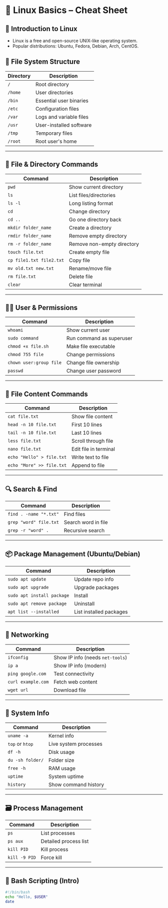 # 🐧 Linux Basics – Cheat Sheet

## 📌 Introduction to Linux
- Linux is a free and open-source UNIX-like operating system.
- Popular distributions: Ubuntu, Fedora, Debian, Arch, CentOS.

## 🔧 File System Structure
| Directory | Description |
|-----------|-------------|
| `/`       | Root directory |
| `/home`   | User directories |
| `/bin`    | Essential user binaries |
| `/etc`    | Configuration files |
| `/var`    | Logs and variable files |
| `/usr`    | User-installed software |
| `/tmp`    | Temporary files |
| `/root`   | Root user's home |

---

## 📂 File & Directory Commands

| Command | Description |
|--------|-------------|
| `pwd` | Show current directory |
| `ls` | List files/directories |
| `ls -l` | Long listing format |
| `cd` | Change directory |
| `cd ..` | Go one directory back |
| `mkdir folder_name` | Create a directory |
| `rmdir folder_name` | Remove empty directory |
| `rm -r folder_name` | Remove non-empty directory |
| `touch file.txt` | Create empty file |
| `cp file1.txt file2.txt` | Copy file |
| `mv old.txt new.txt` | Rename/move file |
| `rm file.txt` | Delete file |
| `clear` | Clear terminal |

---

## 🧑‍💻 User & Permissions

| Command | Description |
|--------|-------------|
| `whoami` | Show current user |
| `sudo command` | Run command as superuser |
| `chmod +x file.sh` | Make file executable |
| `chmod 755 file` | Change permissions |
| `chown user:group file` | Change file ownership |
| `passwd` | Change user password |

---

## 📄 File Content Commands

| Command | Description |
|--------|-------------|
| `cat file.txt` | Show file content |
| `head -n 10 file.txt` | First 10 lines |
| `tail -n 10 file.txt` | Last 10 lines |
| `less file.txt` | Scroll through file |
| `nano file.txt` | Edit file in terminal |
| `echo "Hello" > file.txt` | Write text to file |
| `echo "More" >> file.txt` | Append to file |

---

## 🔍 Search & Find

| Command | Description |
|--------|-------------|
| `find . -name "*.txt"` | Find files |
| `grep "word" file.txt` | Search word in file |
| `grep -r "word" .` | Recursive search |

---

## 📦 Package Management (Ubuntu/Debian)

| Command | Description |
|--------|-------------|
| `sudo apt update` | Update repo info |
| `sudo apt upgrade` | Upgrade packages |
| `sudo apt install package` | Install |
| `sudo apt remove package` | Uninstall |
| `apt list --installed` | List installed packages |

---

## 🔗 Networking

| Command | Description |
|--------|-------------|
| `ifconfig` | Show IP info (needs `net-tools`) |
| `ip a` | Show IP info (modern) |
| `ping google.com` | Test connectivity |
| `curl example.com` | Fetch web content |
| `wget url` | Download file |

---

## 🧠 System Info

| Command | Description |
|--------|-------------|
| `uname -a` | Kernel info |
| `top` or `htop` | Live system processes |
| `df -h` | Disk usage |
| `du -sh folder/` | Folder size |
| `free -h` | RAM usage |
| `uptime` | System uptime |
| `history` | Show command history |

---

## 🗃️ Process Management

| Command | Description |
|--------|-------------|
| `ps` | List processes |
| `ps aux` | Detailed process list |
| `kill PID` | Kill process |
| `kill -9 PID` | Force kill |

---

## 🧪 Bash Scripting (Intro)

```bash
#!/bin/bash
echo "Hello, $USER"
date
